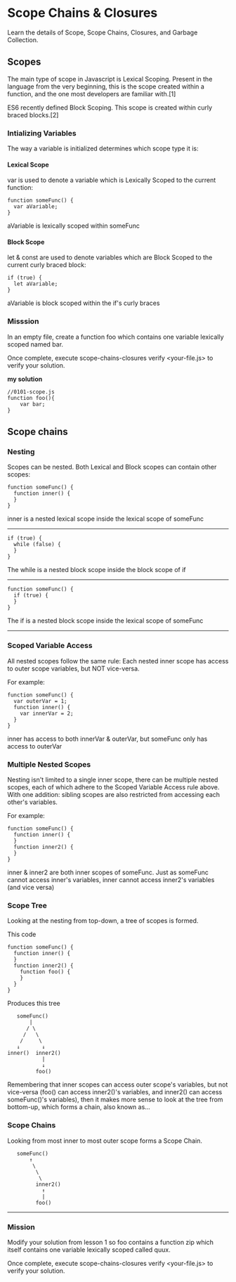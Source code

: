 # Scope Chains & Closures

Learn the details of Scope, Scope Chains, Closures, and Garbage Collection.

## Scopes

The main type of scope in Javascript is Lexical Scoping. Present in the language
from the very beginning, this is the scope created within a function, and the
one most developers are familiar with.[1]

ES6 recently defined Block Scoping. This scope is created within curly braced
blocks.[2]

### Intializing Variables

The way a variable is initialized determines which scope type it is:

#### Lexical Scope

var is used to denote a variable which is Lexically Scoped to the current
function:

    function someFunc() {
      var aVariable;
    }

aVariable is lexically scoped within someFunc

#### Block Scope

let & const are used to denote variables which are Block Scoped to the
current curly braced block:

    if (true) {
      let aVariable;
    }

aVariable is block scoped within the if's curly braces

### Misssion
In an empty file, create a function foo which contains one variable lexically scoped named bar.

Once complete, execute scope-chains-closures verify <your-file.js> to verify your solution.

<b>my solution</b>

```
//0101-scope.js
function foo(){
	var bar;
}
```

## Scope chains

### Nesting

Scopes can be nested. Both Lexical and Block scopes can contain other scopes:

    function someFunc() {
      function inner() {
      }
    }

inner is a nested lexical scope inside the lexical scope of someFunc

-------------------------------------------------------------------------------

    if (true) {
      while (false) {
      }
    }

The while is a nested block scope inside the block scope of if

-------------------------------------------------------------------------------

    function someFunc() {
      if (true) {
      }
    }

The if is a nested block scope inside the lexical scope of someFunc

-------------------------------------------------------------------------------

### Scoped Variable Access

All nested scopes follow the same rule: Each nested inner scope has access to outer scope variables, but NOT vice-versa.

For example:

    function someFunc() {
      var outerVar = 1;
      function inner() {
        var innerVar = 2;
      }
    }

inner has access to both innerVar & outerVar, but someFunc only has access to outerVar

### Multiple Nested Scopes

Nesting isn't limited to a single inner scope, there can be multiple nested scopes, each of which adhere to the Scoped Variable Access rule above. With one addition: sibling scopes are also restricted from accessing each other's variables.

For example:

    function someFunc() {
      function inner() {
      }
      function inner2() {
      }
    }

inner & inner2 are both inner scopes of someFunc. Just as someFunc cannot access inner's variables, inner cannot access inner2's variables (and vice versa)

### Scope Tree

Looking at the nesting from top-down, a tree of scopes is formed.

This code

    function someFunc() {
      function inner() {
      }
      function inner2() {
        function foo() {
        }
      }
    }

Produces this tree

       someFunc()
           |
          / \
         /   \
        /     \
       ↓       ↓
    inner()  inner2()
               |
               ↓
             foo()

Remembering that inner scopes can access outer scope's variables, but not vice-versa (foo() can access inner2()'s variables, and inner2() can access someFunc()'s variables), then it makes more sense to look at the tree from bottom-up, which forms a chain, also known as...

### Scope Chains

Looking from most inner to most outer scope forms a Scope Chain.

       someFunc()
           ↑
            \
             \
              \
             inner2()
               ↑
               |
             foo()

-------------------------------------------------------------------------------

### Mission

Modify your solution from lesson 1 so foo contains a function zip which itself contains one variable lexically scoped called quux.

Once complete, execute scope-chains-closures verify <your-file.js> to verify your
solution.
